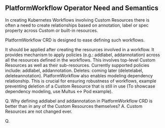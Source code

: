 PlatformWorkflow Operator Need and Semantics
----------------------------------------------

In creating Kubernetes Workflows involving Custom Resources there is often a need
to create relationships based on annotation, label or spec property across Custom or built-in resources.

PlatformWorkflow CRD is designed to ease defining such workflows.

It should be applied after creating the resources involved in a workflow.
It provides mechanism to apply policies (e.g.: addlabel, addannotation) across all the
resources defined in the workflows. This involves top-level Custom Resources as well as
their sub-resources.
Currently supported policies include: addlabel, addannotation. 
Deletes: coming later (deletelabel, deleteannotation).
PlatformWorkflow also enables modeling dependency relationship. This is crucial for 
ensuring robustness of workflows, example preventing deletion of a Custom Resource that
is still in use (To showcase dependency modeling, use Multus <-> Pod example).

Q. Why defining addlabel and addannotation in PlatformWorkflow CRD is better than in any
of the Custom Resources themselves?
A. Custom Resources are not changed ever.

Q.  
